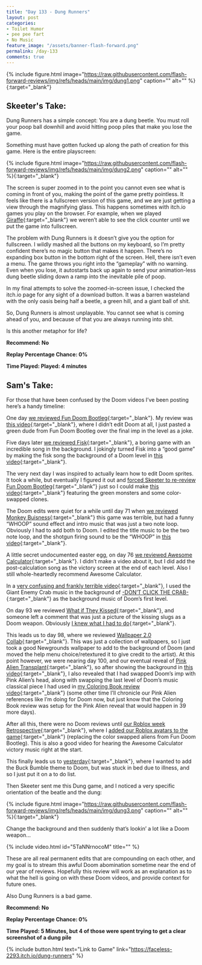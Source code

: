 ```yaml
---
title: "Day 133 - Dung Runners"
layout: post
categories:
- Toilet Humor
- pee pee fart
- No Music
feature_image: "/assets/banner-flash-forward.png"
permalink: /day-133
comments: true
---
```


{% include figure.html image="https://raw.githubusercontent.com/flash-forward-reviews/img/refs/heads/main/img/dung1.png" caption="" alt="" %}{:target="_blank"}

## Skeeter's Take:

Dung Runners has a simple concept: You are a dung beetle. You must roll your poop ball downhill and avoid hitting poop piles that make you lose the game. 

Something must have gotten fucked up along the path of creation for this game. Here is the entire playscreen: 

{% include figure.html image="https://raw.githubusercontent.com/flash-forward-reviews/img/refs/heads/main/img/dung2.png" caption="" alt="" %}{:target="_blank"}

The screen is super zoomed in to the point you cannot even see what is coming in front of you, making the point of the game pretty pointless. It feels like there is a fullscreen version of this game, and we are just getting a view through the magnifying glass. This happens sometimes with itch.io games you play on the browser. For example, when we played [Giraffe](https://flash-forward-reviews.github.io/day-11){:target="_blank"} we weren’t able to see the click counter until we put the game into fullscreen. 

The problem with Dung Runners is it doesn’t give you the option for fullscreen. I wildly mashed all the buttons on my keyboard, so I’m pretty confident there’s no magic button that makes it happen. There’s no expanding box button in the bottom right of the screen. Hell, there isn’t even a menu. The game throws you right into the “gameplay” with no warning. Even when you lose, it autostarts back up again to send your animation-less dung beetle sliding down a ramp into the inevitable pile of poop. 

In my final attempts to solve the zoomed-in-screen issue, I checked the itch.io page for any sight of a download button. It was a barren wasteland with the only oasis being half a beetle, a green hill, and a giant ball of shit. 

So, Dung Runners is almost unplayable. You cannot see what is coming ahead of you, and because of that you are always running into shit. 

Is this another metaphor for life? 

**Recommend: No**

**Replay Percentage Chance: 0%**

**Time Played: Played: 4 minutes**

## Sam's Take:

For those that have been confused by the Doom videos I’ve been posting here’s a handy timeline:

One day [we reviewed Fun Doom Bootleg](https://flash-forward-reviews.github.io/day-52){:target="_blank"}. My review was [this video](https://www.youtube.com/watch?v=msHMsDu5zl4){:target="_blank"}, where I didn’t edit Doom at all, I just pasted a green dude from Fun Doom Bootleg over the final imp in the level as a joke.

Five days later [we reviewed Fisk](https://flash-forward-reviews.github.io/day-57){:target="_blank"}, a boring game with an incredible song in the background. I jokingly turned Fisk into a “good game” by making the fisk song the background of a Doom level in [this video](https://www.youtube.com/watch?v=wlAuz5B99vk){:target="_blank"}.


The very next day I was inspired to actually learn how to edit Doom sprites. It took a while, but eventually I figured it out and [forced Skeeter to re-review Fun Doom Bootleg](https://flash-forward-reviews.github.io/day-58){:target="_blank"} just so I could make [this video](https://www.youtube.com/watch?v=psbyyxxSWUs){:target="_blank"} featuring the green monsters and some color-swapped clones.

The Doom edits were quiet for a while until day 71 when [we reviewed Monkey Buisness](https://flash-forward-reviews.github.io/day-71){:target="_blank"} this game was terrible, but had a funny “WHOOP” sound effect and intro music that was just a two note loop. Obviously I had to add both to Doom. I edited the title music to be the two note loop, and the shotgun firing sound to be the “WHOOP” in [this video](https://www.youtube.com/watch?v=sqRuM4A4t00){:target="_blank"}.

A little secret undocumented easter egg, on day 76 [we reviewed Awesome Calculator](https://flash-forward-reviews.github.io/day-76){:target="_blank"}. I didn’t make a video about it, but I did add the post-calculation song as the victory screen at the end of each level. Also I still whole-heartedly recommend Awesome Calculator.

In a [very confusing and frankly terrible video](https://www.youtube.com/watch?v=zTxuzkJ_fnU){:target="_blank"}, I used the Giant Enemy Crab music in the background of [-DON’T CLICK THE CRAB-](https://flash-forward-reviews.github.io/day-89){:target="_blank"} as the background music of Doom’s first level.

On day 93 we reviewed [What if They Kissed](https://flash-forward-reviews.github.io/day-93){:target="_blank"}, and someone left a comment that was just a picture of the kissing slugs as a Doom weapon. Obviously [I knew what I had to do](https://www.youtube.com/watch?v=biCzb-PaDWE){:target="_blank"}.

This leads us to day 98, where we reviewed [Wallpaper 2.0 Collab](https://flash-forward-reviews.github.io/day-98){:target="_blank"}. This was just a collection of wallpapers, so I just took a good Newgrounds wallpaper to add to the background of Doom (and moved the help menu choice/retextured it to give credit to the artist). At this point however, we were nearing day 100, and our eventual reveal of [Pink Alien Transplant](https://flash-forward-reviews.github.io/day-100){:target="_blank"}, so after showing the background in [this video](https://www.youtube.com/watch?v=mSJivrNE0t4){:target="_blank"}, I also revealed that I had swapped Doom’s imp with Pink Alien’s head, along with swapping the last level of Doom’s music classical piece I had used in [my Coloring Book review video](https://www.youtube.com/watch?v=LEva0guZEfE){:target="_blank"} (some other time I’ll chronicle our Pink Alien references like I’m doing for Doom now, but just know that the Coloring Book review was setup for the Pink Alien reveal that would happen in 39 more days).

After all this, there were no Doom reviews until [our Roblox week Retrospective](https://flash-forward-reviews.github.io/day-125){:target="_blank"}, where I [added our Roblox avatars to the game](https://www.youtube.com/watch?v=EZoPpgxZvfo){:target="_blank"} (replacing the color swapped aliens from Fun Doom Bootleg). This is also a good video for hearing the Awesome Calculator victory music right at the start.

This finally leads us to [yesterday](https://flash-forward-reviews.github.io/day-132){:target="_blank"}, where I wanted to add the Buck Bumble theme to Doom, but was stuck in bed due to illness, and so I just put it on a to do list.

Then Skeeter sent me this Dung game, and I noticed a very specific orientation of the beatle and the dung:

{% include figure.html image="https://raw.githubusercontent.com/flash-forward-reviews/img/refs/heads/main/img/dung3.png" caption="" alt="" %}{:target="_blank"}

Change the background and then suddenly that’s lookin’ a lot like a Doom weapon...

{% include video.html id="5TaNNrnocoM" title="" %}

These are all real permanent edits that are compounding on each other, and my goal is to stream this awful Doom abomination sometime near the end of our year of reviews. Hopefully this review will work as an explanation as to what the hell is going on with these Doom videos, and provide context for future ones.

Also Dung Runners is a bad game.

**Recommend: No**

**Replay Percentage Chance: 0%**

**Time Played: 5 Minutes, but 4 of those were spent trying to get a clear screenshot of a dung pile**

{% include button.html text="Link to Game" link="https://faceless-2293.itch.io/dung-runners" %}